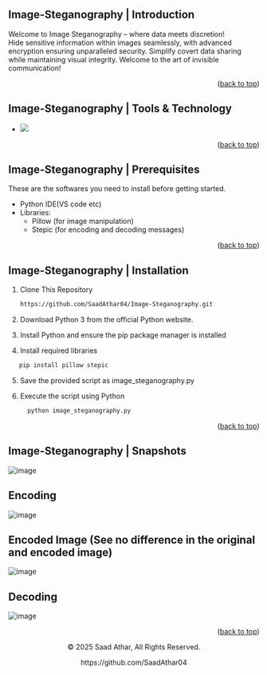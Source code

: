 <a name="readme-top"></a>
## Image-Steganography | Introduction

Welcome to Image Steganography – where data meets discretion!  
Hide sensitive information within images seamlessly, with advanced  
encryption ensuring unparalleled security. Simplify covert data sharing  
while maintaining visual integrity. Welcome to the art of invisible communication!

<p align="right">(<a href="#readme-top">back to top</a>)</p>

## Image-Steganography | Tools & Technology

* <img src="https://img.shields.io/badge/Visual_Studio_Code-0078D4?style=for-the-badge&logo=visual%20studio%20code&logoColor=white" />


<p align="right">(<a href="#readme-top">back to top</a>)</p>

## Image-Steganography | Prerequisites

These are the softwares you need to install before getting started.
- Python IDE(VS code etc)
- Libraries:
  - Pillow (for image manipulation)
  - Stepic (for encoding and decoding messages)


<p align="right">(<a href="#readme-top">back to top</a>)</p>

## Image-Steganography | Installation

1. Clone This Repository

   ```sh
   https://github.com/SaadAthar04/Image-Steganography.git
2. Download Python 3 from the official Python website.
3. Install Python and ensure the pip package manager is installed
4. Install required libraries

  ```sh
     pip install pillow stepic
  ```
5. Save the provided script as image_steganography.py
6. Execute the script using Python
   
   ```sh
     python image_steganography.py

<p align="right">(<a href="#readme-top">back to top</a>)</p>

## Image-Steganography | Snapshots

![image](https://github.com/user-attachments/assets/fbc87f8c-ab84-42bd-b126-d674e7982190)

## Encoding
![image](https://github.com/user-attachments/assets/2c37babf-bf9a-4d88-a154-ffe47cc00a89)

## Encoded Image (See no difference in the original and encoded image)
![image](https://github.com/user-attachments/assets/34da8d59-2389-4baa-afa9-28030424a610)

## Decoding
![image](https://github.com/user-attachments/assets/0347433a-b880-48b3-b94a-2bf514d1141a)



<p align="right">(<a href="#readme-top">back to top</a>)</p>

<p align="center"> © 2025 Saad Athar, All Rights Reserved. </p>
<p align="center">
https://github.com/SaadAthar04
</p>
